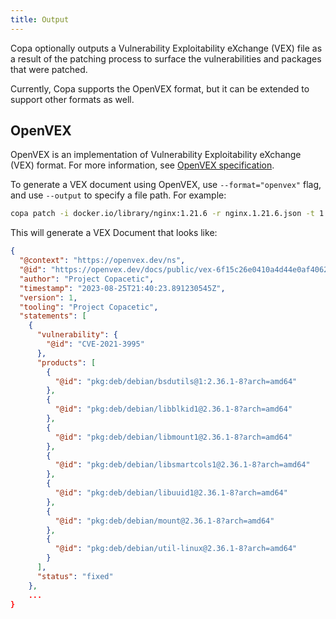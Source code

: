 ```yaml
---
title: Output
---
```


Copa optionally outputs a Vulnerability Exploitability eXchange (VEX) file as a result of the patching process to surface the vulnerabilities and packages that were patched.

Currently, Copa supports the OpenVEX format, but it can be extended to support other formats as well.

## OpenVEX

OpenVEX is an implementation of Vulnerability Exploitability eXchange (VEX) format. For more information, see [OpenVEX specification](https://github.com/openvex/spec/).

To generate a VEX document using OpenVEX, use `--format="openvex"` flag, and use `--output` to specify a file path. For example:

```bash
copa patch -i docker.io/library/nginx:1.21.6 -r nginx.1.21.6.json -t 1.21.6-patched --format="openvex" --output "nginx.1.21.6-vex.json"
```

This will generate a VEX Document that looks like:

```json
{
  "@context": "https://openvex.dev/ns",
  "@id": "https://openvex.dev/docs/public/vex-6f15c26e0410a4d44e0af4062f4b883fbc19a98e57baf131715d942213e5002a",
  "author": "Project Copacetic",
  "timestamp": "2023-08-25T21:40:23.891230545Z",
  "version": 1,
  "tooling": "Project Copacetic",
  "statements": [
    {
      "vulnerability": {
        "@id": "CVE-2021-3995"
      },
      "products": [
        {
          "@id": "pkg:deb/debian/bsdutils@1:2.36.1-8?arch=amd64"
        },
        {
          "@id": "pkg:deb/debian/libblkid1@2.36.1-8?arch=amd64"
        },
        {
          "@id": "pkg:deb/debian/libmount1@2.36.1-8?arch=amd64"
        },
        {
          "@id": "pkg:deb/debian/libsmartcols1@2.36.1-8?arch=amd64"
        },
        {
          "@id": "pkg:deb/debian/libuuid1@2.36.1-8?arch=amd64"
        },
        {
          "@id": "pkg:deb/debian/mount@2.36.1-8?arch=amd64"
        },
        {
          "@id": "pkg:deb/debian/util-linux@2.36.1-8?arch=amd64"
        }
      ],
      "status": "fixed"
    },
    ...
}
```
